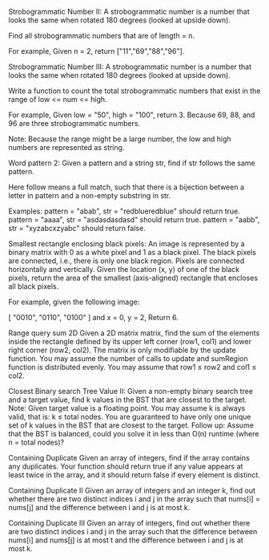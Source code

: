 Strobogrammatic Number II:
A strobogrammatic number is a number that looks the same when rotated 180 degrees (looked at upside down).

Find all strobogrammatic numbers that are of length = n.

For example,
Given n = 2, return ["11","69","88","96"].



Strobogrammatic Number III:
A strobogrammatic number is a number that looks the same when rotated 180 degrees (looked at upside down).

Write a function to count the total strobogrammatic numbers that exist in the range of low <= num <= high.

For example,
Given low = "50", high = "100", return 3. Because 69, 88, and 96 are three strobogrammatic numbers.

Note:
Because the range might be a large number, the low and high numbers are represented as string.




Word pattern 2:
Given a pattern and a string str, find if str follows the same pattern.

Here follow means a full match, such that there is a bijection between a letter in pattern and a non-empty substring in str.

Examples:
pattern = "abab", str = "redblueredblue" should return true.
pattern = "aaaa", str = "asdasdasdasd" should return true.
pattern = "aabb", str = "xyzabcxzyabc" should return false.


Smallest rectangle enclosing black pixels:
An image is represented by a binary matrix with 0 as a white pixel and 1 as a black pixel. The black pixels are connected, i.e., there is only one black region. Pixels are connected horizontally and vertically. Given the location (x, y) of one of the black pixels, return the area of the smallest (axis-aligned) rectangle that encloses all black pixels.

For example, given the following image:

[
  "0010",
  "0110",
  "0100"
]
and x = 0, y = 2,
Return 6.

Range query sum 2D
Given a 2D matrix matrix, find the sum of the elements inside the rectangle defined by its upper left corner (row1, col1) and lower right corner (row2, col2).
The matrix is only modifiable by the update function.
You may assume the number of calls to update and sumRegion function is distributed evenly.
You may assume that row1 ≤ row2 and col1 ≤ col2.


Closest Binary search Tree Value II:
Given a non-empty binary search tree and a target value, find k values in the BST that are closest to the target.
Note:
Given target value is a floating point.
You may assume k is always valid, that is: k ≤ total nodes.
You are guaranteed to have only one unique set of k values in the BST that are closest to the target.
Follow up:
Assume that the BST is balanced, could you solve it in less than O(n) runtime (where n = total nodes)?


Containing Duplicate
Given an array of integers, find if the array contains any duplicates. Your function should return true if any value appears at least twice in the array, and it should return false if every element is distinct.

Containing Duplicate II
Given an array of integers and an integer k, find out whether there are two distinct indices i and j in the array such that nums[i] = nums[j] and the difference between i and j is at most k.

Containing Duplicate III
Given an array of integers, find out whether there are two distinct indices i and j in the array such that the difference between nums[i] and nums[j] is at most t and the difference between i and j is at most k.





